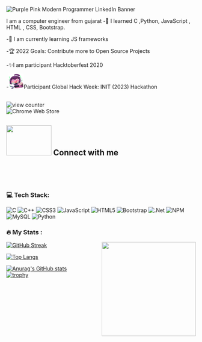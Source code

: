 <!--![banner (2)](https://user-images.githubusercontent.com/66365538/165345615-f2de52f7-2822-4d82-8c0c-13060b8a87fa.png)-->
![Purple Pink Modern Programmer LinkedIn Banner](https://user-images.githubusercontent.com/66365538/185100551-31c07870-b8c5-4439-957b-0ea4136ae5a4.gif)

<!-- ### Hello World 👋 -->
I am a computer engineer from gujarat
-📖 I learned C ,Python, JavaScript , HTML , CSS, Bootstrap.

-🌱 I am currently learning JS frameworks

-🏆 2022 Goals: Contribute more to Open Source Projects

-✨I am participant Hacktoberfest 2020

-<img height="40" width="40" padding-left="400px" src="Hackathon girl_Image.svg"/>Participant Global Hack Week: INIT (2023) Hackathon
<br>
<br>










<div align="left">
 <img alt="view counter" src="https://komarev.com/ghpvc/?username=your-github-bhagirath1312&color=blueviolet">

 <!-- ![](https://komarev.com/ghpvc/?username=your-github-bhagirath1312&color=blueviolet) -->
 <br>
 <img alt="Chrome Web Store" src="https://img.shields.io/chrome-web-store/users/mbnbehikldjhnfehhnaidhjhoofhpehk?style=flat-square">
</div>

## <img height="80" width="120" src="https://raw.githubusercontent.com/innng/innng/master/assets/kyubey.gif"/> Connect with me
<p align="left">
<a href="https://twitter.com/BhagirathBhatti" target="blank"><img align="center" src="https://github.com/mishmanners/MishManners/blob/master/socials/twitter%20(2).png" title = "Twitter" alt="" height="30" /></a>
<a href="https://www.linkedin.com/in/bhatti-bhagirath-808120230/" target="blank"><img align="center" src="https://github.com/mishmanners/MishManners/blob/master/socials/transparent-Linkedin-logo-icon.png" alt="" height="30" /></a>
<a href="https://www.instagram.com/bhatti_bhagirath/" target="blank"><img align="center" src="https://github.com/mishmanners/MishManners/blob/master/socials/instagram.png" alt="" height="30" /></a>
<a href="https://bhagirath.hashnode.dev" target="blank"><img align="center" src="https://github.com/mishmanners/MishManners/blob/master/socials/chrome.png" alt="" height="30" /></a>
<a href="https://dev.to/bhagirath1312" target="blank"><img align="center" src="https://github.com/mishmanners/MishManners/blob/master/socials/devto.png" alt="" height="30" /></a>
</p>
<br>

### 💻 Tech Stack:
![C](https://img.shields.io/badge/c-%2300599C.svg?style=for-the-badge&logo=c&logoColor=white) ![C++](https://img.shields.io/badge/c++-%2300599C.svg?style=for-the-badge&logo=c%2B%2B&logoColor=white) ![CSS3](https://img.shields.io/badge/css3-%231572B6.svg?style=for-the-badge&logo=css3&logoColor=white) ![JavaScript](https://img.shields.io/badge/javascript-%23323330.svg?style=for-the-badge&logo=javascript&logoColor=%23F7DF1E) ![HTML5](https://img.shields.io/badge/html5-%23E34F26.svg?style=for-the-badge&logo=html5&logoColor=white) ![Bootstrap](https://img.shields.io/badge/bootstrap-%23563D7C.svg?style=for-the-badge&logo=bootstrap&logoColor=white) ![.Net](https://img.shields.io/badge/.NET-5C2D91?style=for-the-badge&logo=.net&logoColor=white) ![NPM](https://img.shields.io/badge/NPM-%23000000.svg?style=for-the-badge&logo=npm&logoColor=white) ![MySQL](https://img.shields.io/badge/mysql-%2300f.svg?style=for-the-badge&logo=mysql&logoColor=white) ![Python](https://img.shields.io/badge/python-3670A0?style=for-the-badge&logo=python&logoColor=ffdd54)
### :fire: My Stats :

<a href="url"><img src="https://user-images.githubusercontent.com/66365538/185738500-0588edf3-144a-445f-8dab-95d329b7406b.gif" align="right" height="250" width="250" ></a>
[![GitHub Streak](http://github-readme-streak-stats.herokuapp.com?user=bhagirath1312&theme=buefy)](https://git.io/streak-stats)



[![Top Langs](https://github-readme-stats.vercel.app/api/top-langs/?username=bhagirath1312&layout=compact&theme=buefy)](https://github.com/anuraghazra/github-readme-stats)

<!-- ![Visitor Count](https://profile-counter.glitch.me/{bhagirath1312}/count.svg)-->

[![Anurag's GitHub stats](https://github-readme-stats.vercel.app/api?username=bhagirath1312&theme=buefy)](https://github.com/anuraghazra/github-readme-stats)
<br>
[![trophy](https://github-profile-trophy.vercel.app/?username=bhagirath1312&theme=)](https://github.com/ryo-ma/github-profile-trophy)

<!--START_SECTION:waka-->

<!--END_SECTION:waka-->
